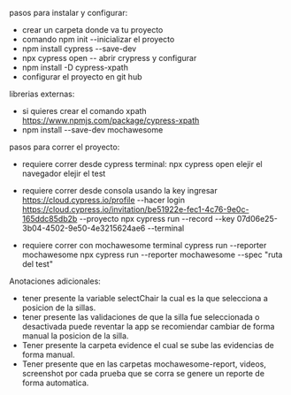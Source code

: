 pasos para instalar y configurar:

* crear un carpeta donde va tu proyecto
* comando npm init --inicializar el proyecto
* npm install cypress --save-dev
* npx cypress open -- abrir crypress y configurar
* npm install -D cypress-xpath   
* configurar el proyecto en git hub

librerias externas:
* si quieres crear el comando xpath https://www.npmjs.com/package/cypress-xpath
* npm install --save-dev mochawesome


pasos para correr el proyecto:

* requiere correr desde cypress terminal: 
    npx cypress open
    elejir el navegador
    elejir el test

* requiere correr desde consola usando la key
    ingresar https://cloud.cypress.io/profile --hacer login
    https://cloud.cypress.io/invitation/be51922e-fec1-4c76-9e0c-165ddc85db2b --proyecto
    npx cypress run --record --key 07d06e25-3b04-4502-9e50-4e3215624ae6 --terminal

* requiere correr con mochawesome terminal
    cypress run --reporter mochawesome
    npx cypress run --reporter mochawesome --spec "ruta del test"

Anotaciones adicionales:

* tener presente la variable selectChair la cual es la que selecciona a posicion de la sillas.
* tener presente las validaciones de que la silla fue seleccionada o desactivada puede reventar la app se recomiendar cambiar de forma manual la posicion de la silla.
* Tener presente la carpeta evidence el cual se sube las evidencias de forma manual.
* Tener presente que en las carpetas mochawesome-report, videos, screenshot por cada prueba que se corra se genere un reporte de forma automatica.
